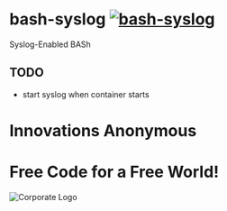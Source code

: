 # bash-syslog [![bash-syslog](https://github.com/InnovAnon-Inc/bash-syslog/actions/workflows/pkgrel.yml/badge.svg)](https://github.com/InnovAnon-Inc/bash-syslog/actions/workflows/pkgrel.yml)
Syslog-Enabled BASh

## TODO
- start syslog when container starts

# Innovations Anonymous
Free Code for a Free World!
==========
![Corporate Logo](https://innovanon-inc.github.io/assets/images/logo.gif)

